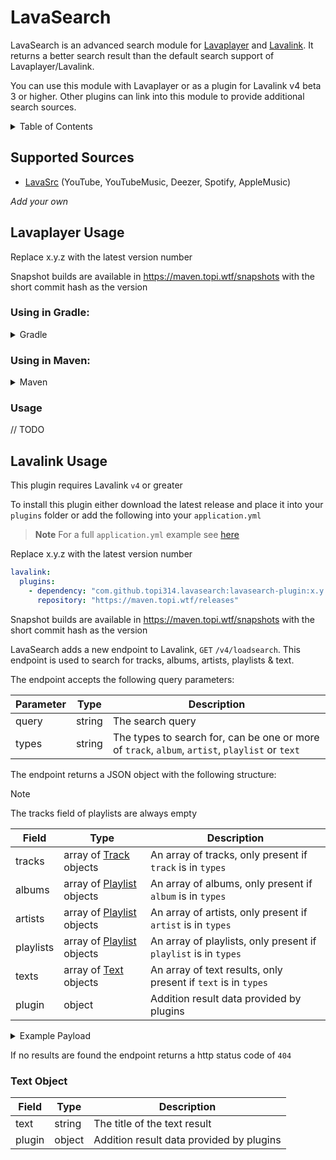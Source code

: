 # LavaSearch

LavaSearch is an advanced search module for [Lavaplayer](https://github.com/sedmelluq/lavaplayer) and [Lavalink](https://github.com/lavalink-devs/Lavalink).
It returns a better search result than the default search support of Lavaplayer/Lavalink.

You can use this module with Lavaplayer or as a plugin for Lavalink v4 beta 3 or higher. Other plugins can link into this module to provide additional search sources.

<details>
<summary>Table of Contents</summary>

* [Supported Sources](#supported-sources)
* [Lavaplayer Usage](#lavaplayer-usage)
  * [Using in Gradle:](#using-in-gradle)
  * [Using in Maven:](#using-in-maven)
  * [Usage](#usage)
* [Lavalink Usage](#lavalink-usage)
</details>

## Supported Sources

* [LavaSrc](https://github.com/topi314/LavaSrc) (YouTube, YouTubeMusic, Deezer, Spotify, AppleMusic)

*Add your own*

## Lavaplayer Usage
Replace x.y.z with the latest version number

Snapshot builds are available in https://maven.topi.wtf/snapshots with the short commit hash as the version

### Using in Gradle:

<details>
<summary>Gradle</summary>

```gradle
repositories {
  maven {
    url "https://maven.topi.wtf/releases"
  }
}

dependencies {
  implementation "com.github.topi314.lavasearch:lavasearch:x.y.z"
}
```
</details>

### Using in Maven:

<details>
<summary>Maven</summary>

```xml
<repositories>
  <repository>
    <url>https://maven.topi.wtf/releases</url>
  </repository>
</repositories>

<dependencies>
  <dependency>
    <groupId>com.github.topi314.lavasearch</groupId>
    <artifactId>lavasearch</artifactId>
    <version>x.y.z</version>
  </dependency>
</dependencies>
```
</details>

### Usage

// TODO

## Lavalink Usage

This plugin requires Lavalink `v4` or greater

To install this plugin either download the latest release and place it into your `plugins` folder or add the following into your `application.yml`

> **Note**
> For a full `application.yml` example see [here](application.yml.example)

Replace x.y.z with the latest version number
```yaml
lavalink:
  plugins:
    - dependency: "com.github.topi314.lavasearch:lavasearch-plugin:x.y.z"
      repository: "https://maven.topi.wtf/releases"
```

Snapshot builds are available in https://maven.topi.wtf/snapshots with the short commit hash as the version

LavaSearch adds a new endpoint to Lavalink, `GET` `/v4/loadsearch`. This endpoint is used to search for tracks, albums,
artists, playlists & text.

The endpoint accepts the following query parameters:

| Parameter | Type   | Description                                                                                     |
|-----------|--------|-------------------------------------------------------------------------------------------------|
| query     | string | The search query                                                                                |
| types     | string | The types to search for, can be one or more of `track`, `album`, `artist`, `playlist` or `text` |

The endpoint returns a JSON object with the following structure:

> [!Note]
> The tracks field of playlists are always empty

| Field     | Type                                                                                                                             | Description                                                     |
|-----------|----------------------------------------------------------------------------------------------------------------------------------|-----------------------------------------------------------------|
| tracks    | array of [Track](https://github.com/lavalink-devs/Lavalink/blob/master/IMPLEMENTATION.md#track) objects                          | An array of tracks, only present if `track` is in `types`       |
| albums    | array of [Playlist](https://github.com/lavalink-devs/Lavalink/blob/master/IMPLEMENTATION.md#load-result-data---playlist) objects | An array of albums, only present if `album` is in `types`       |
| artists   | array of [Playlist](https://github.com/lavalink-devs/Lavalink/blob/master/IMPLEMENTATION.md#load-result-data---playlist) objects | An array of artists, only present if `artist` is in `types`     |
| playlists | array of [Playlist](https://github.com/lavalink-devs/Lavalink/blob/master/IMPLEMENTATION.md#load-result-data---playlist) objects | An array of playlists, only present if `playlist` is in `types` |
| texts     | array of [Text](#text-object) objects                                                                                            | An array of text results, only present if `text` is in `types`  |
| plugin    | object                                                                                                                           | Addition result data provided by plugins                        |

<details>
<summary>Example Payload</summary>

```json
{
  "tracks": [
    {
      "encoded": "QAAB/gMAB0FuaW1hbHMACkFyY2hpdGVjdHMAAAAAAAO5IAAKMTA5MDUzODA4MgABACNodHRwczovL2RlZXplci5jb20vdHJhY2svMTA5MDUzODA4MgEAAAAAAAAAAAA==",
      "info": {
        "identifier": "1090538082",
        "isSeekable": true,
        "author": "Architects",
        "length": 244000,
        "isStream": false,
        "position": 0,
        "title": "Animals",
        "uri": "https://deezer.com/track/1090538082",
        "sourceName": "deezer",
        "artworkUrl": "https://e-cdns-images.dzcdn.net/images/cover/f63fc26eda9ed39f84c1a533e2716f46/1000x1000-000000-80-0-0.jpg",
        "isrc": null
      },
      "pluginInfo": {}
    }
  ],
  "albums": [
    {
      "info": {
        "name": "For Those That Wish To Exist",
        "selectedTrack": -1
      },
      "pluginInfo": {},
      "tracks": []
    }
  ],
  "artists": [
    {
      "info": {
        "name": "Architects's Top Tracks",
        "selectedTrack": -1
      },
      "pluginInfo": {},
      "tracks": []
    }
  ],
  "playlists": [
    {
      "info": {
        "name": "100% Architects",
        "selectedTrack": -1
      },
      "pluginInfo": {},
      "tracks": []
    }
  ],
  "texts": [
    {
      "text": "Architects",
      "plugin": {}
    }
  ],
  "plugin": {}
}
```

</details>

If no results are found the endpoint returns a http status code of `404`

### Text Object

| Field  | Type   | Description                              |
|--------|--------|------------------------------------------|
| text   | string | The title of the text result             |
| plugin | object | Addition result data provided by plugins |

